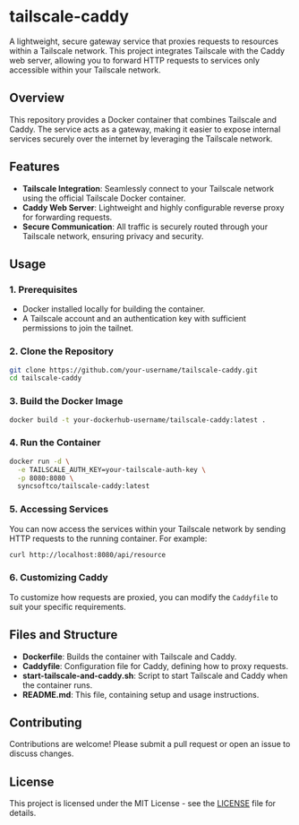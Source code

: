 # tailscale-caddy

A lightweight, secure gateway service that proxies requests to resources within a Tailscale network. This project integrates Tailscale with the Caddy web server, allowing you to forward HTTP requests to services only accessible within your Tailscale network.

## Overview

This repository provides a Docker container that combines Tailscale and Caddy. The service acts as a gateway, making it easier to expose internal services securely over the internet by leveraging the Tailscale network.

## Features

- **Tailscale Integration**: Seamlessly connect to your Tailscale network using the official Tailscale Docker container.
- **Caddy Web Server**: Lightweight and highly configurable reverse proxy for forwarding requests.
- **Secure Communication**: All traffic is securely routed through your Tailscale network, ensuring privacy and security.

## Usage

### 1. Prerequisites

- Docker installed locally for building the container.
- A Tailscale account and an authentication key with sufficient permissions to join the tailnet.

### 2. Clone the Repository

```bash
git clone https://github.com/your-username/tailscale-caddy.git
cd tailscale-caddy
```

### 3. Build the Docker Image

```bash
docker build -t your-dockerhub-username/tailscale-caddy:latest .
```

### 4. Run the Container

```bash
docker run -d \
  -e TAILSCALE_AUTH_KEY=your-tailscale-auth-key \
  -p 8080:8080 \
  syncsoftco/tailscale-caddy:latest
```

### 5. Accessing Services

You can now access the services within your Tailscale network by sending HTTP requests to the running container. For example:

```bash
curl http://localhost:8080/api/resource
```

### 6. Customizing Caddy

To customize how requests are proxied, you can modify the `Caddyfile` to suit your specific requirements.

## Files and Structure

- **Dockerfile**: Builds the container with Tailscale and Caddy.
- **Caddyfile**: Configuration file for Caddy, defining how to proxy requests.
- **start-tailscale-and-caddy.sh**: Script to start Tailscale and Caddy when the container runs.
- **README.md**: This file, containing setup and usage instructions.

## Contributing

Contributions are welcome! Please submit a pull request or open an issue to discuss changes.

## License

This project is licensed under the MIT License - see the [LICENSE](LICENSE) file for details.
```
